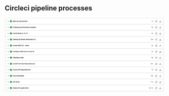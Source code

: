 ## Circleci pipeline processes
![Pipeline process](https://github.com/HusseinSamy/Nano-degree-graduation-project/blob/Hussein/Screenshots/Pipeline-process.PNG)
